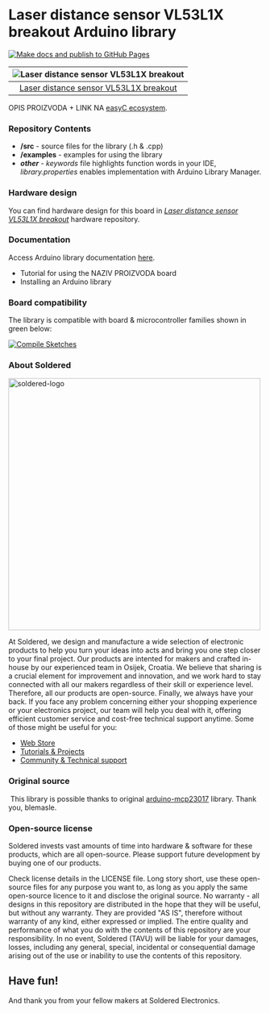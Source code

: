 # Laser distance sensor VL53L1X breakout Arduino library

[![Make docs and publish to GitHub Pages](https://github.com/e-radionicacom/Soldered-VL53L1X-Laser-Distance-Sensor-Arduino-Library/actions/workflows/make_docs.yml/badge.svg?branch=dev)](https://github.com/e-radionicacom/Soldered-VL53L1X-Laser-Distance-Sensor-Arduino-Library/actions/workflows/make_docs.yml)

| ![Laser distance sensor VL53L1X breakout](https://upload.wikimedia.org/wikipedia/commons/8/8f/Example_image.svg) |
| :---------------------------------------------------------------------------------------------: |
| [Laser distance sensor VL53L1X breakout](https://www.solde.red/333064)                                                            |

OPIS PROIZVODA + LINK NA [easyC ecosystem](https://www.soldered.com/en/easyC). 

### Repository Contents
- **/src** - source files for the library (.h & .cpp)
- **/examples** - examples for using the library
- ***other*** - *keywords* file highlights function words in your IDE, *library.properties* enables implementation with Arduino Library Manager.

### Hardware design
You can find hardware design for this board in [*Laser distance sensor VL53L1X breakout*](https://github.com/SolderedElectronics/NAZIVPROIZVODA-hardware-design) hardware repository.

### Documentation

Access Arduino library documentation [here](https://SolderedElectronics.github.io/Soldered-VL53L1X-Laser-Distance-Sensor-Arduino-Library/).

- Tutorial for using the NAZIV PROIZVODA board
- Installing an Arduino library

### Board compatibility

The library is compatible with board & microcontroller families shown in green below: 

[![Compile Sketches](http://github-actions.40ants.com/e-radionicacom/Soldered-VL53L1X-Laser-Distance-Sensor-Arduino-Library/matrix.svg?branch=dev&only=Compile%20Sketches)](https://github.com/e-radionicacom/Soldered-VL53L1X-Laser-Distance-Sensor-Arduino-Library/actions/workflows/compile_test.yml)


### About Soldered
<img src="https://raw.githubusercontent.com/e-radionicacom/Soldered-VL53L1X-Laser-Distance-Sensor-Arduino-Library/dev/extras/Soldered-logo-color.png" alt="soldered-logo" width="500"/>

At Soldered, we design and manufacture a wide selection of electronic products to help you turn your ideas into acts and bring you one step closer to your final project. Our products are intented for makers and crafted in-house by our experienced team in Osijek, Croatia. We believe that sharing is a crucial element for improvement and innovation, and we work hard to stay connected with all our makers regardless of their skill or experience level. Therefore, all our products are open-source. Finally, we always have your back. If you face any problem concerning either your shopping experience or your electronics project, our team will help you deal with it, offering efficient customer service and cost-free technical support anytime. Some of those might be useful for you:

- [Web Store](https://www.soldered.com/shop)
- [Tutorials & Projects](https://soldered.com/learn)
- [Community & Technical support](https://soldered.com/community)


### Original source
​
This library is possible thanks to original [arduino-mcp23017](https://github.com/blemasle/arduino-mcp23017) library. Thank you, blemasle. 


### Open-source license
Soldered invests vast amounts of time into hardware & software for these products, which are all open-source. Please support future development by buying one of our products. 

Check license details in the LICENSE file. Long story short, use these open-source files for any purpose you want to, as long as you apply the same open-source licence to it and disclose the original source. No warranty - all designs in this repository are distributed in the hope that they will be useful, but without any warranty. They are provided "AS IS", therefore without warranty of any kind, either expressed or implied. The entire quality and performance of what you do with the contents of this repository are your responsibility. In no event, Soldered (TAVU) will be liable for your damages, losses, including any general, special, incidental or consequential damage arising out of the use or inability to use the contents of this repository. 

## Have fun! 
And thank you from your fellow makers at Soldered Electronics.